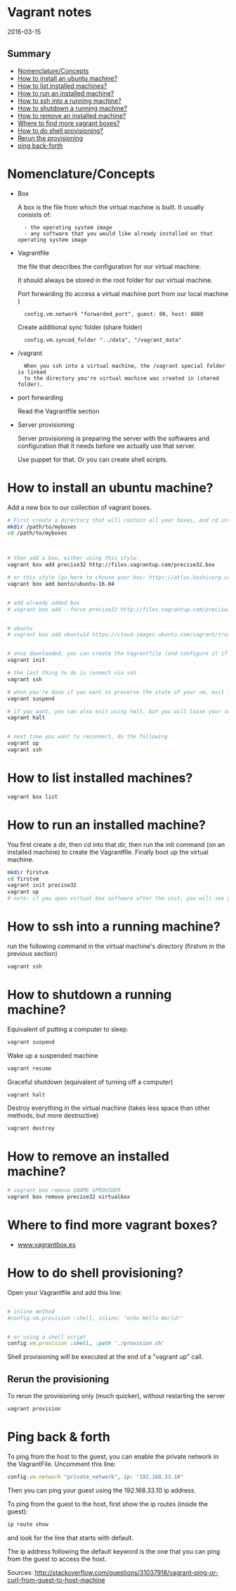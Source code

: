 Vagrant notes
=================
2016-03-15


Summary
-------------

- [Nomenclature/Concepts](#nomenclatureconcepts)
- [How to install an ubuntu machine?](#how-to-install-an-ubuntu-machine)
- [How to list installed machines?](#how-to-list-installed-machines)
- [How to run an installed machine?](#how-to-run-an-installed-machine)
- [How to ssh into a running machine?](#how-to-ssh-into-a-running-machine)
- [How to shutdown a running machine?](#how-to-shutdown-a-running-machine)
- [How to remove an installed machine?](#how-to-remove-an-installed-machine)
- [Where to find more vagrant boxes?](#where-to-find-more-vagrant-boxes)
- [How to do shell provisioning?](#how-to-do-shell-provisioning)
- [Rerun the provisioning](#rerun-the-provisioning)
- [ping back-forth](#ping-back-forth)


Nomenclature/Concepts
=================

- Box

	A box is the file from which the virtual machine is built.
	It usually consists of:

		- the operating system image
		- any software that you would like already installed on that operating system image



- Vagrantfile

	the file that describes the configuration for our virtual machine.

	It should always be stored in the root folder for our virtual machine.


	Port forwarding (to access a virtual machine port from our local machine )
		
		config.vm.network "forwarded_port", guest: 80, host: 8080

	Create additional sync folder (share folder)
	
		config.vm.synced_folder "../data", "/vagrant_data"




- /vagrant
		
		When you ssh into a virtual machine, the /vagrant special folder is linked 
		to the directory you're virtual machine was created in (shared folder).


- port forwarding

	Read the Vagrantfile section



- Server provisioning 

	Server provisioning is preparing the server with the softwares and configuration that it needs
	before we actually use that server.

	Use puppet for that.
	Or you can create shell scripts.





How to install an ubuntu machine?
=======================================


Add a new box to our collection of vagrant boxes.

```bash
# First create a directory that will contain all your boxes, and cd into it
mkdir /path/to/myboxes
cd /path/to/myboxes



# then add a box, either using this style:
vagrant box add precise32 http://files.vagrantup.com/precise32.box

# or this style (go here to choose your box: https://atlas.hashicorp.com/bento/boxes/ubuntu-16.04)
vagrant box add bento/ubuntu-16.04


# add already added box
# vagrant box add --force precise32 http://files.vagrantup.com/precise32.box


# ubuntu
# vagrant box add ubuntu14 https://cloud-images.ubuntu.com/vagrant/trusty/current/trusty-server-cloudimg-i386-vagrant-disk1.box


# once downloaded, you can create the Vagrantfile (and configure it if necessary)
vagrant init

# the last thing to do is connect via ssh
vagrant ssh

# when you're done if you want to preserve the state of your vm, exit from ssh, then:
vagrant suspend

# if you want, you can also exit using halt, but you will loose your setup:
vagrant halt


# next time you want to reconnect, do the following
vagrant up
vagrant ssh

```




How to list installed machines?
===================================

```bash
vagrant box list
```



How to run an installed machine?
=====================================

You first create a dir, then cd into that dir, then run the init command (on an installed machine) to create the Vagrantfile.
Finally boot up the virtual machine.


```bash
mkdir firstvm
cd firstvm
vagrant init precise32
vagrant up
# note: if you open virtual box software after the init, you will see your virtual machine running


```


How to ssh into a running machine?
===================================

run the following command in the virtual machine's directory (firstvm in the previous section)

```bash
vagrant ssh
```





How to shutdown a running machine?
========================================

Equivalent of putting a computer to sleep.

```bash
vagrant suspend
```

Wake up a suspended machine

```bash
vagrant resume
```

Graceful shutdown (equivalent of turning off a computer) 

```bash
vagrant halt
```


Destroy everything in the virtual machine (takes less space than other methods, but more destructive)

```bash
vagrant destroy
```




How to remove an installed machine?
======================================

```bash
# vagrant box remove $NAME $PROVIDER
vagrant box remove precise32 virtualbox
```




Where to find more vagrant boxes?
=====================================

- www.vagrantbox.es




How to do shell provisioning?
===================================

Open your Vagrantfile and add this line:

```ruby

# inline method
#config.vm.provision :shell, inline: "echo Hello World!"


# or using a shell script
config.vm.provision :shell, :path './provision.sh'


```

Shell provisioning will be executed at the end of a "vagrant up" call.


Rerun the provisioning
-------------------------

To rerun the provisioning only (much quicker), without restarting the server

```bash 
vagrant provision
``` 



Ping back & forth
=====================

To ping from the host to the guest, you can enable the private network in the VagrantFile.
Uncomment this line:

```ruby
config.vm.network "private_network", ip: "192.168.33.10"
```

Then you can ping your guest using the 192.168.33.10 ip address.

To ping from the guest to the host, first show the ip routes (inside the guest):

```bash
ip route show
```

and look for the line that starts with default.

The ip address following the default keyword is the one that you can ping from the guest to access the host.




Sources: 
http://stackoverflow.com/questions/31037918/vagrant-ping-or-curl-from-guest-to-host-machine










